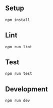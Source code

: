 
## Setup

```
npm install
```

## Lint

```
npm run lint
```

## Test

```
npm run test
```

## Development

```
npm run dev
```
